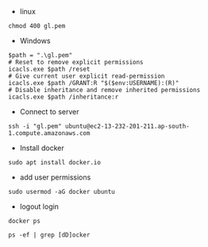 * linux 
```
chmod 400 gl.pem
```

* Windows
```
$path = ".\gl.pem"
# Reset to remove explicit permissions
icacls.exe $path /reset
# Give current user explicit read-permission
icacls.exe $path /GRANT:R "$($env:USERNAME):(R)"
# Disable inheritance and remove inherited permissions
icacls.exe $path /inheritance:r
```

* Connect to server 

```
ssh -i "gl.pem" ubuntu@ec2-13-232-201-211.ap-south-1.compute.amazonaws.com
```

* Install docker
```
sudo apt install docker.io
```
* add user permissions
```
sudo usermod -aG docker ubuntu
```
* logout login

```
docker ps
```
```
ps -ef | grep [dD]ocker
```
